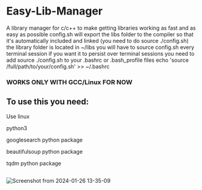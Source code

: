 # Easy-Lib-Manager
A library manager for c/c++ to make getting libraries working as fast and as easy as possible
config.sh will export the libs folder to the compiler so that it's automatically included and linked (you need to do source ./config.sh)
the library folder is located in ~/libs you will have to source config.sh every terminal session
if you want it to persist over terminal sessions you need to add source ./config.sh to your .bashrc or .bash_profile files
echo 'source /full/path/to/your/config.sh' >> ~/.bashrc
### WORKS ONLY WITH GCC/Linux FOR NOW
## To use this you need:
Use linux

python3

googlesearch python package

beautifulsoup python package

tqdm python package 
##

![Screenshot from 2024-01-26 13-35-09](https://github.com/ALocalDeveloper/Easy-Lib-Manager/assets/98947261/4489af2e-38b6-4208-bb66-23835a0df5ec)
